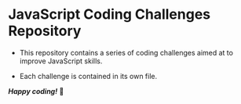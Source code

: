 # **JavaScript Coding Challenges Repository**

- This repository contains a series of coding challenges aimed at to improve  JavaScript skills.

- Each challenge is contained in its own file.

**_Happy coding!_** 🚀
